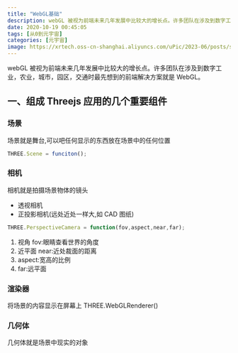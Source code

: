 ```yaml
---
title: "WebGL基础"
description: webGL 被视为前端未来几年发展中比较大的增长点。许多团队在涉及到数字工业，农业，城市，园区，交通时最先想到的前端解决方案就是 WebGL。
date: 2020-10-19 00:45:05
tags: [从0到元宇宙]
categories: [元宇宙]
image: https://xrtech.oss-cn-shanghai.aliyuncs.com/uPic/2023-06/posts/shu-zi-xing-qiu-webgl-ji-chu.jpeg
---
```


webGL 被视为前端未来几年发展中比较大的增长点。许多团队在涉及到数字工业，农业，城市，园区，交通时最先想到的前端解决方案就是 WebGL。

## 一、组成 Threejs 应用的几个重要组件

### 场景

场景就是舞台,可以吧任何显示的东西放在场景中的任何位置

```javascript
THREE.Scene = funciton();
```

### 相机

相机就是拍摄场景物体的镜头

- 透视相机
- 正投影相机(远处近处一样大,如 CAD 图纸)

```javascript
THREE.PerspectiveCamera = function(fov,aspect,near,far);
```

1. 视角 fov:眼睛查看世界的角度
2. 近平面 near:近处裁面的距离
3. aspect:宽高的比例
4. far:远平面

### 渲染器

将场景的内容显示在屏幕上 THREE.WebGLRenderer()

### 几何体

几何体就是场景中现实的对象
